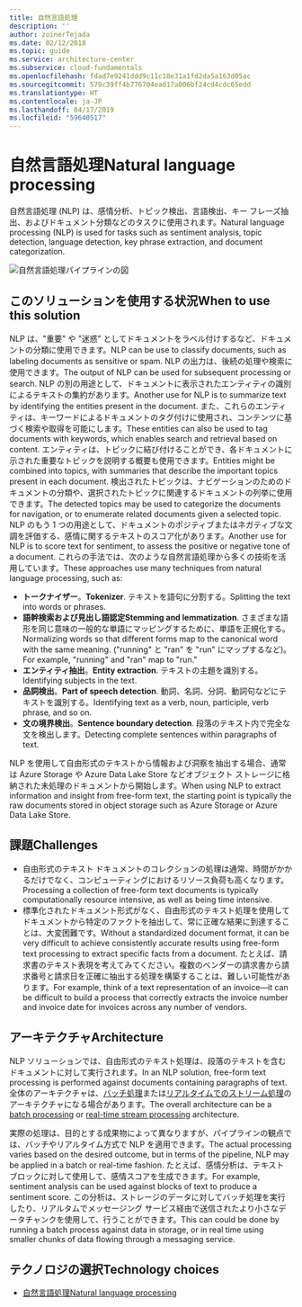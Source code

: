 ```yaml
---
title: 自然言語処理
description: ''
author: zoinerTejada
ms.date: 02/12/2018
ms.topic: guide
ms.service: architecture-center
ms.subservice: cloud-fundamentals
ms.openlocfilehash: fdad7e9241ddd9c11c18e31a1fd2da5a163d05ac
ms.sourcegitcommit: 579c39ff4b776704ead17a006bf24cd4cdc65edd
ms.translationtype: HT
ms.contentlocale: ja-JP
ms.lasthandoff: 04/17/2019
ms.locfileid: "59640517"
---
```

# <a name="natural-language-processing"></a><span data-ttu-id="db8e2-102">自然言語処理</span><span class="sxs-lookup"><span data-stu-id="db8e2-102">Natural language processing</span></span>

<span data-ttu-id="db8e2-103">自然言語処理 (NLP) は、感情分析、トピック検出、言語検出、キー フレーズ抽出、およびドキュメント分類などのタスクに使用されます。</span><span class="sxs-lookup"><span data-stu-id="db8e2-103">Natural language processing (NLP) is used for tasks such as sentiment analysis, topic detection, language detection, key phrase extraction, and document categorization.</span></span>

![自然言語処理パイプラインの図](./images/nlp-pipeline.png)

## <a name="when-to-use-this-solution"></a><span data-ttu-id="db8e2-105">このソリューションを使用する状況</span><span class="sxs-lookup"><span data-stu-id="db8e2-105">When to use this solution</span></span>

<span data-ttu-id="db8e2-106">NLP は、"重要" や "迷惑" としてドキュメントをラベル付けするなど、ドキュメントの分類に使用できます。</span><span class="sxs-lookup"><span data-stu-id="db8e2-106">NLP can be use to classify documents, such as labeling documents as sensitive or spam.</span></span> <span data-ttu-id="db8e2-107">NLP の出力は、後続の処理や検索に使用できます。</span><span class="sxs-lookup"><span data-stu-id="db8e2-107">The output of NLP can be used for subsequent processing or search.</span></span> <span data-ttu-id="db8e2-108">NLP の別の用途として、ドキュメントに表示されたエンティティの識別によるテキストの集約があります。</span><span class="sxs-lookup"><span data-stu-id="db8e2-108">Another use for NLP is to summarize text by identifying the entities present in the document.</span></span> <span data-ttu-id="db8e2-109">また、これらのエンティティは、キーワードによるドキュメントのタグ付けに使用され、コンテンツに基づく検索や取得を可能にします。</span><span class="sxs-lookup"><span data-stu-id="db8e2-109">These entities can also be used to tag documents with keywords, which enables search and retrieval based on content.</span></span> <span data-ttu-id="db8e2-110">エンティティは、トピックに結び付けることができ、各ドキュメントに示された重要なトピックを説明する概要も使用できます。</span><span class="sxs-lookup"><span data-stu-id="db8e2-110">Entities might be combined into topics, with summaries that describe the important topics present in each document.</span></span> <span data-ttu-id="db8e2-111">検出されたトピックは、ナビゲーションのためのドキュメントの分類や、選択されたトピックに関連するドキュメントの列挙に使用できます。</span><span class="sxs-lookup"><span data-stu-id="db8e2-111">The detected topics may be used to categorize the documents for navigation, or to enumerate related documents given a selected topic.</span></span> <span data-ttu-id="db8e2-112">NLP のもう 1 つの用途として、ドキュメントのポジティブまたはネガティブな文調を評価する、感情に関するテキストのスコア化があります。</span><span class="sxs-lookup"><span data-stu-id="db8e2-112">Another use for NLP is to score text for sentiment, to assess the positive or negative tone of a document.</span></span> <span data-ttu-id="db8e2-113">これらの手法では、次のような自然言語処理から多くの技術を活用しています。</span><span class="sxs-lookup"><span data-stu-id="db8e2-113">These approaches use many techniques from natural language processing, such as:</span></span>

- <span data-ttu-id="db8e2-114">**トークナイザー**。</span><span class="sxs-lookup"><span data-stu-id="db8e2-114">**Tokenizer**.</span></span> <span data-ttu-id="db8e2-115">テキストを語句に分割する。</span><span class="sxs-lookup"><span data-stu-id="db8e2-115">Splitting the text into words or phrases.</span></span>
- <span data-ttu-id="db8e2-116">**語幹検索および見出し語認定**</span><span class="sxs-lookup"><span data-stu-id="db8e2-116">**Stemming and lemmatization**.</span></span> <span data-ttu-id="db8e2-117">さまざまな語形を同じ意味の一般的な単語にマッピングするために、単語を正規化する。</span><span class="sxs-lookup"><span data-stu-id="db8e2-117">Normalizing words so that different forms map to the canonical word with the same meaning.</span></span> <span data-ttu-id="db8e2-118">("running" と "ran" を "run" にマップするなど)。</span><span class="sxs-lookup"><span data-stu-id="db8e2-118">For example, "running" and "ran" map to "run."</span></span>
- <span data-ttu-id="db8e2-119">**エンティティ抽出**。</span><span class="sxs-lookup"><span data-stu-id="db8e2-119">**Entity extraction**.</span></span> <span data-ttu-id="db8e2-120">テキストの主題を識別する。</span><span class="sxs-lookup"><span data-stu-id="db8e2-120">Identifying subjects in the text.</span></span>
- <span data-ttu-id="db8e2-121">**品詞検出**。</span><span class="sxs-lookup"><span data-stu-id="db8e2-121">**Part of speech detection**.</span></span> <span data-ttu-id="db8e2-122">動詞、名詞、分詞、動詞句などにテキストを識別する。</span><span class="sxs-lookup"><span data-stu-id="db8e2-122">Identifying text as a verb, noun, participle, verb phrase, and so on.</span></span>
- <span data-ttu-id="db8e2-123">**文の境界検出**。</span><span class="sxs-lookup"><span data-stu-id="db8e2-123">**Sentence boundary detection**.</span></span> <span data-ttu-id="db8e2-124">段落のテキスト内で完全な文を検出します。</span><span class="sxs-lookup"><span data-stu-id="db8e2-124">Detecting complete sentences within paragraphs of text.</span></span>

<span data-ttu-id="db8e2-125">NLP を使用して自由形式のテキストから情報および洞察を抽出する場合、通常は Azure Storage や Azure Data Lake Store などオブジェクト ストレージに格納された未処理のドキュメントから開始します。</span><span class="sxs-lookup"><span data-stu-id="db8e2-125">When using NLP to extract information and insight from free-form text, the starting point is typically the raw documents stored in object storage such as Azure Storage or Azure Data Lake Store.</span></span>

## <a name="challenges"></a><span data-ttu-id="db8e2-126">課題</span><span class="sxs-lookup"><span data-stu-id="db8e2-126">Challenges</span></span>

- <span data-ttu-id="db8e2-127">自由形式のテキスト ドキュメントのコレクションの処理は通常、時間がかかるだけでなく、コンピューティングにおけるリソース負荷も高くなります。</span><span class="sxs-lookup"><span data-stu-id="db8e2-127">Processing a collection of free-form text documents is typically computationally resource intensive, as well as being time intensive.</span></span>
- <span data-ttu-id="db8e2-128">標準化されたドキュメント形式がなく、自由形式のテキスト処理を使用してドキュメントから特定のファクトを抽出して、常に正確な結果に到達することは、大変困難です。</span><span class="sxs-lookup"><span data-stu-id="db8e2-128">Without a standardized document format, it can be very difficult to achieve consistently accurate results using free-form text processing to extract specific facts from a document.</span></span> <span data-ttu-id="db8e2-129">たとえば、請求書のテキスト表現を考えてみてください。複数のベンダーの請求書から請求番号と請求日を正確に抽出する処理を構築することは、難しい可能性があります。</span><span class="sxs-lookup"><span data-stu-id="db8e2-129">For example, think of a text representation of an invoice&mdash;it can be difficult to build a process that correctly extracts the invoice number and invoice date for invoices across any number of vendors.</span></span>

## <a name="architecture"></a><span data-ttu-id="db8e2-130">アーキテクチャ</span><span class="sxs-lookup"><span data-stu-id="db8e2-130">Architecture</span></span>

<span data-ttu-id="db8e2-131">NLP ソリューションでは、自由形式のテキスト処理は、段落のテキストを含むドキュメントに対して実行されます。</span><span class="sxs-lookup"><span data-stu-id="db8e2-131">In an NLP solution, free-form text processing is performed against documents containing paragraphs of text.</span></span> <span data-ttu-id="db8e2-132">全体のアーキテクチャは、[バッチ処理](../big-data/batch-processing.md)または[リアルタイムでのストリーム処理](../big-data/real-time-processing.md)のアーキテクチャになる場合があります。</span><span class="sxs-lookup"><span data-stu-id="db8e2-132">The overall architecture can be a [batch processing](../big-data/batch-processing.md) or [real-time stream processing](../big-data/real-time-processing.md) architecture.</span></span>

<span data-ttu-id="db8e2-133">実際の処理は、目的とする成果物によって異なりますが、パイプラインの観点では、バッチやリアルタイム方式で NLP を適用できます。</span><span class="sxs-lookup"><span data-stu-id="db8e2-133">The actual processing varies based on the desired outcome, but in terms of the pipeline, NLP may be applied in a batch or real-time fashion.</span></span> <span data-ttu-id="db8e2-134">たとえば、感情分析は、テキスト ブロックに対して使用して、感情スコアを生成できます。</span><span class="sxs-lookup"><span data-stu-id="db8e2-134">For example, sentiment analysis can be used against blocks of text to produce a sentiment score.</span></span> <span data-ttu-id="db8e2-135">この分析は、ストレージのデータに対してバッチ処理を実行したり、リアルタムでメッセージング サービス経由で送信されたより小さなデータチャンクを使用して、行うことができます。</span><span class="sxs-lookup"><span data-stu-id="db8e2-135">This can could be done by running a batch process against data in storage, or in real time using smaller chunks of data flowing through a messaging service.</span></span>

## <a name="technology-choices"></a><span data-ttu-id="db8e2-136">テクノロジの選択</span><span class="sxs-lookup"><span data-stu-id="db8e2-136">Technology choices</span></span>

- [<span data-ttu-id="db8e2-137">自然言語処理</span><span class="sxs-lookup"><span data-stu-id="db8e2-137">Natural language processing</span></span>](../technology-choices/natural-language-processing.md)
